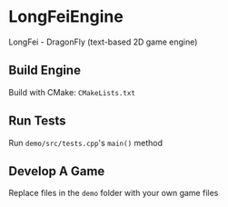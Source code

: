 # LongFeiEngine

LongFei - DragonFly (text-based 2D game engine)

## Build Engine

Build with CMake: `CMakeLists.txt`

## Run Tests

Run `demo/src/tests.cpp`'s `main()` method

## Develop A Game

Replace files in the `demo` folder with your own game files

